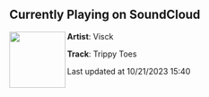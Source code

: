 ## Currently Playing on SoundCloud

[<img align="left" width="100" src="https://i1.sndcdn.com/artworks-ycVKnPuWhzPG7qFs-unbcmA-t500x500.jpg">](https://soundcloud.com/visckofficial/visck-trippy-toes)

**Artist**: Visck 

**Track**: Trippy Toes

Last updated at 10/21/2023 15:40
